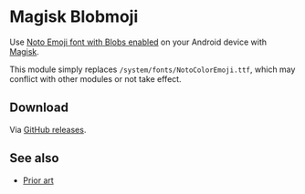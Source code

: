 # Magisk Blobmoji

Use [Noto Emoji font with Blobs enabled](https://github.com/C1710/blobmoji) on your Android device with [Magisk](https://github.com/topjohnwu/Magisk).

This module simply replaces `/system/fonts/NotoColorEmoji.ttf`, which may conflict with other modules or not take effect.

## Download

Via [GitHub releases](https://github.com/kidonng/magisk-blobmoji/releases/2).

## See also

- [Prior art](https://github.com/simonsmh/blobmoji)
